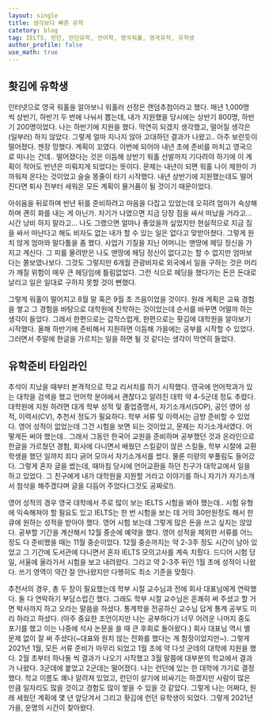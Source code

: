 ```yaml
---
layout: single
title: 생각보다 빠른 유학
catetory: blog
tag: IELTS, 런던, 런던유학, 언어학, 영국워홀, 영국유학, 유학생
author_profile: false
use_math: true
---
```


## **홧김에 유학생**

인터넷으로 영국 워홀을 알아보니 워홀러 선정은 랜덤추첨이라고 했다. 매년 1,000명 씩 상반기, 하반기 두 번에 나눠서 뽑는데, 내가 지원했을 당시에는 상반기 800명, 하반기 200명이었다. 나는 하반기에 지원을 했다. 막연히 되겠지 생각했고, 떨어질 생각은 (일부러) 하지 않았다. 그렇게 얼마 지나지 않아 고대하던 결과가 나왔고.. 아주 보란듯이 떨어졌다. 젠장 망했다. 계획이 꼬였다. 이번에 되어야 내년 초에 준비를 마치고 영국으로 떠나는 건데.. 떨어졌다는 것은 이듬해 상반기 워홀 선발까지 기다려야 하기에 이 계획이 적어도 반년은 미뤄지게 되었다는 뜻이다. 문제는 내년이 되면 워홀 나이 제한이 가까워져 온다는 것이었고 슬슬 똥줄이 타기 시작했다. 내년 상반기에 지원했는데도 떨어진다면 퇴사 전부터 세워온 모든 계획이 물거품이 될 것이기 때문이었다.

아쉬움을 뒤로하며 반년 뒤를 준비하려고 마음을 다잡고 있었는데 오히려 엄마가 속상해 하며 괜히 화를 내는 게 아닌가. 자기가 나였으면 지금 당장 짐을 싸서 떠났을 거라고... 시간 낭비 하지 말라고... 나도 그랬으면 얼마나 좋았을까 싶었지만 현실적으로 지금 짐을 싸서 떠난다고 해도 비자도 없는 내가 할 수 있는 일은 없다고 맞받아쳤다. 그렇게 원치 않게 엄마와 말다툼을 좀 했다. 사업가 기질을 지닌 어머니는 맨땅에 헤딩 정신을 가지고 계신다. 그 피를 물려받은 나도 맨땅에 헤딩 정신이 없다고는 할 수 없지만 엄마보다는 쫄보였나보다. 그것도 그렇지만 6개월 관광비자로 외국에서 일을 구하는 것은 머리가 깨질 위험이 매우 큰 헤딩임에 틀림없었다. 그런 식으로 헤딩을 했다가는 돈은 돈대로 날리고 일은 일대로 구하지 못할 것이 뻔했다. 

그렇게 워홀이 떨어지고 8월 말 혹은 9월 초 즈음이었을 것이다. 원래 계획은 교육 경험을 쌓고 그 경험을 바탕으로 대학원에 진학하는 것이었는데 순서를 바꾸면 어떨까 하는 생각이 들었다. 그래서 한편으로는 갑작스럽게, 한편으로는 홧김에 대학원을 알아보기 시작했다. 올해 하반기에 준비해서 지원하면 이듬해 가을에는 공부를 시작할 수 있었다. 그러면서 주말에 한글을 가르치는 일을 하면 될 것 같다는 생각이 막연히 들었다.


## **유학준비 타임라인**

추석이 지났을 때부터 본격적으로 학교 리서치를 하기 시작했다. 영국에 언어학과가 있는 대학을 검색을 했고 언어학 분야에서 괜찮다고 알려진 대학 약 4-5군데 정도 추렸다. 대학원에 지원 하려면 대개 학부 성적 및 졸업증명서, 자기소개서(SOP), 공인 영어 성적, 이력서(CV), 추천서 정도가 필요하다. 학부 서류 및 이력서는 금방 준비할 수 있었다. 영어 성적이 없었는데 그건 시험을 보면 되는 것이었고, 문제는 자기소개서였다. 어떻게든 써야 했는데.. 그래서 그동안 한국어 교원을 준비하며 공부했던 것과 온라인으로 한글을 가르쳤던 경험, 회사에 다니면서 배웠던 스킬같이 않은 스킬들, 학부 시절에 교환학생을 했던 일까지 죄다 긁어 모아서 자기소개서를 썼다. 물론 미량의 부풀림도 들어갔다. 그렇게 혼자 글을 썼는데, 때마침 당시에 언어교환을 하던 친구가 대학교에서 일을 하고 있었다. 그 친구에게 내가 대학원을 지원할 거라고 이야기를 하니 자기가 자기소개서 첨삭을 해주겠다며 글을 다듬어 주었다(그것도 공짜로!). 

영어 성적의 경우 영국 대학에서 주로 많이 보는 IELTS 시험을 봐야 했는데.. 시험 유형에 익숙해져야 할 필요도 있고 IELTS는 한 번 시험을 보는 데 거의 30만원정도 해서 한 큐에 원하는 성적을 받아야 했다. 영어 시험 보는데 그렇게 많은 돈을 쓰고 싶지는 않았다. 공부할 기간을 계산해서 12월 중순에 예약을 했다. 영어 성적을 제외한 서류를 어느정도 다 준비했을 때는 11월 중순이었다. 12월 중순까지는 약 2-3주 정도 시간이 남아 있었고 그 기간에 도서관에 다니면서 혼자 IELTS 모의고사를 계속 치뤘다. 드디어 시험 당일, 서울에 올라가서 시험을 보고 내려왔다. 그리고 약 2-3주 뒤인 1월 초에 성적이 나왔다. 쓰기 영역이 약간 잘 안나왔지만 다행히도 최소 기준을 맞췄다.

추천서의 경우, 총 두 장이 필요했는데 학부 시절 교수님과 전에 회사 대표님에게 연락했다. 둘 다 연락하기 부담스럽긴 했다. 그래도 학부 시절 교수님은 흔쾌히 써 주셨고 할 거면 박사까지 하고 오라는 말씀을 하셨다. 통계학을 전공하신 교수님 답게 통계 공부도 미리 하라고 하셨다. (아주 중요한 조언이지만 나는 공부하다가 너무 어려운 나머지 중도 포기를 했고 이는 나중에 석사 논문을 쓸 때 큰 후회로 돌아왔다.) 회사 대표님 역시 별 문제 없이 잘 써 주셨다(~대표와 원치 않는 전화를 했다는 게 함정이었지만~). 그렇게 2021년 1월, 모든 서류 준비가 마무리 되었고 1월 초에 약 다섯 군데의 대학에 지원을 했다. 2월 초부터 하나둘 씩 결과가 나오기 시작했고 3월 말쯤에 대부분의 학교에서 결과가 나왔다. 3군데에 붙었고 2군데는 떨어졌다. 나는 런던에 있는 한 대학에 가기로 결정했다. 학교 이름도 꽤나 알려져 있었고, 런던이 살기에 비싸기는 하겠지만 사람이 많은 만큼 일자리도 많을 것이고 경험도 많이 쌓을 수 있을 것 같았다. 그렇게 나는 어쩌다, 원래 세웠던 계획에 몇 년 앞당겨서 그리고 홧김에 런던 유학생이 되었다. 그렇게 2021년 가을, 운명의 시간이 찾아왔다.